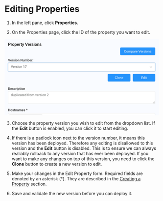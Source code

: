 
# Editing Properties

1. In the left pane, click **Properties**.

2. On the Properties page, click the ID of the property you want to edit.

<p align="center"><img src="/docs/resources/images/Edit Properties.png" alt="Upload Certificate Version" width="600"></p>

3. Choose the property version you wish to edit from the dropdown list. If the **Edit** button is enabled, you can click it to start editing.

4. If there is a padlock icon next to the version number, it means this version has been deployed. Therefore any editing is disallowed to this version and the **Edit** button is disabled. This is to ensure we can always realiably rollback to any version that has ever been deployed. If you want to make any changes on top of this version, you need to click the **Clone** button to create a new version to edit.

5. Make your changes in the Edit Property form. Required fields are denoted by an asterisk (\*). They are described in the [Creating a Property](</docs/portal/properties/creating-property.md>) section.

6. Save and validate the new version before you can deploy it.
